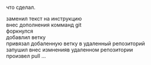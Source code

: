 что сделал.

заменил текст на инструкцию  
внес дополнения комманд git  
форкнулся  
добавлил ветку  
привязал добаленную ветку в удаленный репозиторий  
запушил
внес измненияв удаленном репозитории  
произвел  pull
...